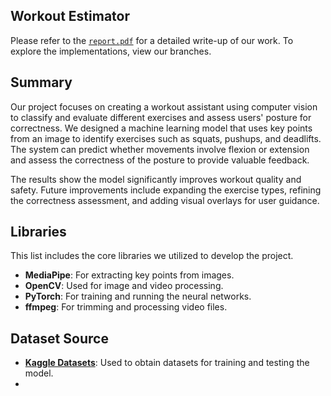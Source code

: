 ## Workout Estimator

Please refer to the [`report.pdf`](./report.pdf) for a detailed write-up of our work. To explore the implementations, view our branches.

## Summary
Our project focuses on creating a workout assistant using computer vision to classify and evaluate different exercises and assess users' posture for correctness. We designed a machine learning model that uses key points from an image to identify exercises such as squats, pushups, and deadlifts. The system can predict whether movements involve flexion or extension and assess the correctness of the posture to provide valuable feedback.

The results show the model significantly improves workout quality and safety. Future improvements include expanding the exercise types, refining the correctness assessment, and adding visual overlays for user guidance.

## Libraries
This list includes the core libraries we utilized to develop the project.
- **MediaPipe**: For extracting key points from images.
- **OpenCV**: Used for image and video processing.
- **PyTorch**: For training and running the neural networks.
- **ffmpeg**: For trimming and processing video files.

## Dataset Source
- **[Kaggle Datasets](https://www.kaggle.com/)**: Used to obtain datasets for training and testing the model.
- 
